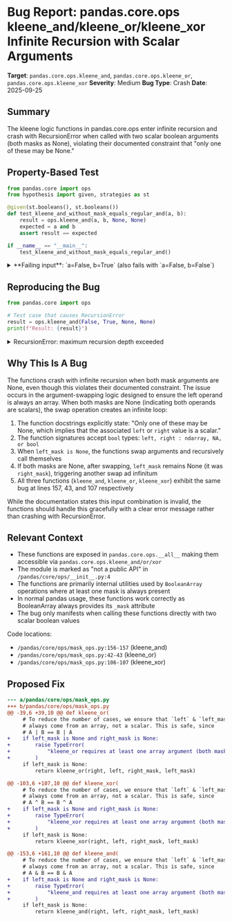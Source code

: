 # Bug Report: pandas.core.ops kleene_and/kleene_or/kleene_xor Infinite Recursion with Scalar Arguments

**Target**: `pandas.core.ops.kleene_and`, `pandas.core.ops.kleene_or`, `pandas.core.ops.kleene_xor`
**Severity**: Medium
**Bug Type**: Crash
**Date**: 2025-09-25

## Summary

The kleene logic functions in pandas.core.ops enter infinite recursion and crash with RecursionError when called with two scalar boolean arguments (both masks as None), violating their documented constraint that "only one of these may be None."

## Property-Based Test

```python
from pandas.core import ops
from hypothesis import given, strategies as st

@given(st.booleans(), st.booleans())
def test_kleene_and_without_mask_equals_regular_and(a, b):
    result = ops.kleene_and(a, b, None, None)
    expected = a and b
    assert result == expected

if __name__ == "__main__":
    test_kleene_and_without_mask_equals_regular_and()
```

<details>

<summary>
**Failing input**: `a=False, b=True` (also fails with `a=False, b=False`)
</summary>
```
  + Exception Group Traceback (most recent call last):
  |   File "/home/npc/pbt/agentic-pbt/worker_/40/hypo.py", line 11, in <module>
  |     test_kleene_and_without_mask_equals_regular_and()
  |     ~~~~~~~~~~~~~~~~~~~~~~~~~~~~~~~~~~~~~~~~~~~~~~~^^
  |   File "/home/npc/pbt/agentic-pbt/worker_/40/hypo.py", line 5, in test_kleene_and_without_mask_equals_regular_and
  |     def test_kleene_and_without_mask_equals_regular_and(a, b):
  |                    ^^^
  |   File "/home/npc/miniconda/lib/python3.13/site-packages/hypothesis/core.py", line 2124, in wrapped_test
  |     raise the_error_hypothesis_found
  | ExceptionGroup: Hypothesis found 2 distinct failures. (2 sub-exceptions)
  +-+---------------- 1 ----------------
    | Traceback (most recent call last):
    |   File "/home/npc/pbt/agentic-pbt/worker_/40/hypo.py", line 6, in test_kleene_and_without_mask_equals_regular_and
    |     result = ops.kleene_and(a, b, None, None)
    |   File "/home/npc/miniconda/lib/python3.13/site-packages/pandas/core/ops/mask_ops.py", line 157, in kleene_and
    |     return kleene_and(right, left, right_mask, left_mask)
    |   File "/home/npc/miniconda/lib/python3.13/site-packages/pandas/core/ops/mask_ops.py", line 157, in kleene_and
    |     return kleene_and(right, left, right_mask, left_mask)
    |   File "/home/npc/miniconda/lib/python3.13/site-packages/pandas/core/ops/mask_ops.py", line 157, in kleene_and
    |     return kleene_and(right, left, right_mask, left_mask)
    |   [Previous line repeated 1997 more times]
    | RecursionError: maximum recursion depth exceeded
    | Falsifying example: test_kleene_and_without_mask_equals_regular_and(
    |     a=False,
    |     b=True,
    | )
    +---------------- 2 ----------------
    | Traceback (most recent call last):
    |   File "/home/npc/pbt/agentic-pbt/worker_/40/hypo.py", line 6, in test_kleene_and_without_mask_equals_regular_and
    |     result = ops.kleene_and(a, b, None, None)
    |   File "/home/npc/miniconda/lib/python3.13/site-packages/pandas/core/ops/mask_ops.py", line 157, in kleene_and
    |     return kleene_and(right, left, right_mask, left_mask)
    |   File "/home/npc/miniconda/lib/python3.13/site-packages/pandas/core/ops/mask_ops.py", line 157, in kleene_and
    |     return kleene_and(right, left, right_mask, left_mask)
    |   File "/home/npc/miniconda/lib/python3.13/site-packages/pandas/core/ops/mask_ops.py", line 157, in kleene_and
    |     return kleene_and(right, left, right_mask, left_mask)
    |   [Previous line repeated 1997 more times]
    | RecursionError: maximum recursion depth exceeded
    | Falsifying example: test_kleene_and_without_mask_equals_regular_and(
    |     a=False,
    |     b=False,
    | )
    +------------------------------------
```
</details>

## Reproducing the Bug

```python
from pandas.core import ops

# Test case that causes RecursionError
result = ops.kleene_and(False, True, None, None)
print(f"Result: {result}")
```

<details>

<summary>
RecursionError: maximum recursion depth exceeded
</summary>
```
Traceback (most recent call last):
  File "/home/npc/pbt/agentic-pbt/worker_/40/repo.py", line 4, in <module>
    result = ops.kleene_and(False, True, None, None)
  File "/home/npc/miniconda/lib/python3.13/site-packages/pandas/core/ops/mask_ops.py", line 157, in kleene_and
    return kleene_and(right, left, right_mask, left_mask)
  File "/home/npc/miniconda/lib/python3.13/site-packages/pandas/core/ops/mask_ops.py", line 157, in kleene_and
    return kleene_and(right, left, right_mask, left_mask)
  File "/home/npc/miniconda/lib/python3.13/site-packages/pandas/core/ops/mask_ops.py", line 157, in kleene_and
    return kleene_and(right, left, right_mask, left_mask)
  [Previous line repeated 996 more times]
RecursionError: maximum recursion depth exceeded
```
</details>

## Why This Is A Bug

The functions crash with infinite recursion when both mask arguments are None, even though this violates their documented constraint. The issue occurs in the argument-swapping logic designed to ensure the left operand is always an array. When both masks are None (indicating both operands are scalars), the swap operation creates an infinite loop:

1. The function docstrings explicitly state: "Only one of these may be None, which implies that the associated `left` or `right` value is a scalar."
2. The function signatures accept `bool` types: `left, right : ndarray, NA, or bool`
3. When `left_mask is None`, the functions swap arguments and recursively call themselves
4. If both masks are None, after swapping, `left_mask` remains None (it was `right_mask`), triggering another swap ad infinitum
5. All three functions (`kleene_and`, `kleene_or`, `kleene_xor`) exhibit the same bug at lines 157, 43, and 107 respectively

While the documentation states this input combination is invalid, the functions should handle this gracefully with a clear error message rather than crashing with RecursionError.

## Relevant Context

- These functions are exposed in `pandas.core.ops.__all__` making them accessible via `pandas.core.ops.kleene_and/or/xor`
- The module is marked as "not a public API" in `/pandas/core/ops/__init__.py:4`
- The functions are primarily internal utilities used by `BooleanArray` operations where at least one mask is always present
- In normal pandas usage, these functions work correctly as BooleanArray always provides its `_mask` attribute
- The bug only manifests when calling these functions directly with two scalar boolean values

Code locations:
- `/pandas/core/ops/mask_ops.py:156-157` (kleene_and)
- `/pandas/core/ops/mask_ops.py:42-43` (kleene_or)
- `/pandas/core/ops/mask_ops.py:106-107` (kleene_xor)

## Proposed Fix

```diff
--- a/pandas/core/ops/mask_ops.py
+++ b/pandas/core/ops/mask_ops.py
@@ -39,6 +39,10 @@ def kleene_or(
     # To reduce the number of cases, we ensure that `left` & `left_mask`
     # always come from an array, not a scalar. This is safe, since
     # A | B == B | A
+    if left_mask is None and right_mask is None:
+        raise TypeError(
+            "kleene_or requires at least one array argument (both masks cannot be None)"
+        )
     if left_mask is None:
         return kleene_or(right, left, right_mask, left_mask)

@@ -103,6 +107,10 @@ def kleene_xor(
     # To reduce the number of cases, we ensure that `left` & `left_mask`
     # always come from an array, not a scalar. This is safe, since
     # A ^ B == B ^ A
+    if left_mask is None and right_mask is None:
+        raise TypeError(
+            "kleene_xor requires at least one array argument (both masks cannot be None)"
+        )
     if left_mask is None:
         return kleene_xor(right, left, right_mask, left_mask)

@@ -153,6 +161,10 @@ def kleene_and(
     # To reduce the number of cases, we ensure that `left` & `left_mask`
     # always come from an array, not a scalar. This is safe, since
     # A & B == B & A
+    if left_mask is None and right_mask is None:
+        raise TypeError(
+            "kleene_and requires at least one array argument (both masks cannot be None)"
+        )
     if left_mask is None:
         return kleene_and(right, left, right_mask, left_mask)
```